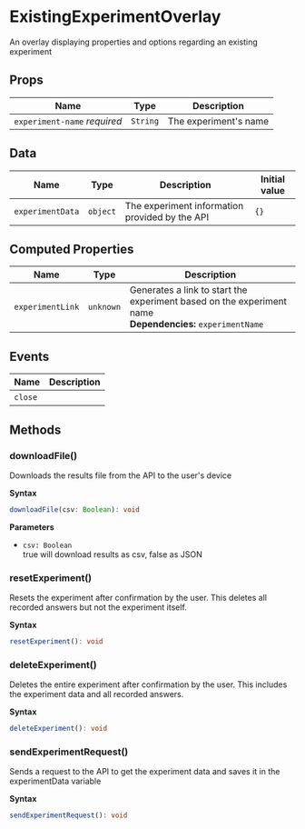 # ExistingExperimentOverlay

An overlay displaying properties and options regarding an existing experiment

## Props

| Name                         | Type     | Description           |
| ---------------------------- | -------- | --------------------- |
| `experiment-name` *required* | `String` | The experiment's name |

## Data

| Name             | Type     | Description                                    | Initial value |
| ---------------- | -------- | ---------------------------------------------- | ------------- |
| `experimentData` | `object` | The experiment information provided by the API | `{}`          |

## Computed Properties

| Name             | Type      | Description                                                                                                  |
| ---------------- | --------- | ------------------------------------------------------------------------------------------------------------ |
| `experimentLink` | `unknown` | Generates a link to start the experiment based on the experiment name<br/>**Dependencies:** `experimentName` |

## Events

| Name    | Description |
| ------- | ----------- |
| `close` | &nbsp;      |

## Methods

### downloadFile()

Downloads the results file from the API to the user's device

**Syntax**

```typescript
downloadFile(csv: Boolean): void
```

**Parameters**

- `csv: Boolean`<br/>
  true will download results as csv, false as JSON

### resetExperiment()

Resets the experiment after confirmation by the user. This deletes all recorded
answers but not the experiment itself.

**Syntax**

```typescript
resetExperiment(): void
```

### deleteExperiment()

Deletes the entire experiment after confirmation by the user. This includes the
experiment data and all recorded answers.

**Syntax**

```typescript
deleteExperiment(): void
```

### sendExperimentRequest()

Sends a request to the API to get the experiment data and saves it in the
experimentData variable

**Syntax**

```typescript
sendExperimentRequest(): void
```

